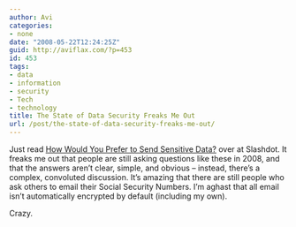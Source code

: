 ```yaml
---
author: Avi
categories:
- none
date: "2008-05-22T12:24:25Z"
guid: http://aviflax.com/?p=453
id: 453
tags:
- data
- information
- security
- Tech
- technology
title: The State of Data Security Freaks Me Out
url: /post/the-state-of-data-security-freaks-me-out/
---
```

Just read [How Would You Prefer to Send Sensitive Data?](http://ask.slashdot.org/article.pl?sid=08/05/21/2241204) over at Slashdot. It freaks me out that people are still asking questions like these in 2008, and that the answers aren&#8217;t clear, simple, and obvious &#8211; instead, there&#8217;s a complex, convoluted discussion. It&#8217;s amazing that there are still people who ask others to email their Social Security Numbers. I&#8217;m aghast that all email isn&#8217;t automatically encrypted by default (including my own).

Crazy.